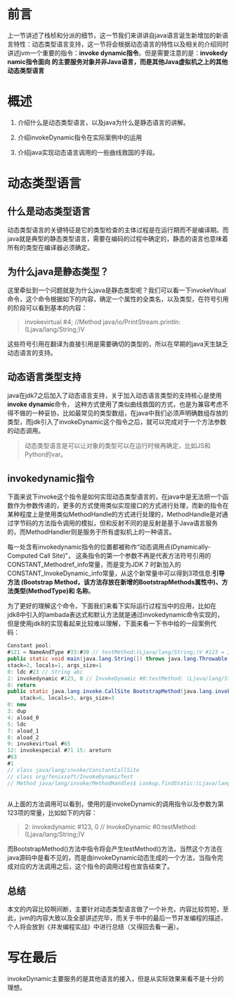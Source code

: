 # 前言

  上一节讲述了栈桢和分派的细节，这一节我们来讲讲自java语言诞生新增加的新语言特性：动态类型语言支持，这一节将会根据动态语言的特性以及相关的介绍同时讲述jvm一个重要的指令：**invoke dynamic指令**。但是需要注意的是：**invokedy namic指令面向 的主要服务对象并非Java语言，而是其他Java虚拟机之上的其他动态类型语言**

# 概述

  1. 介绍什么是动态类型语言，以及java为什么是静态语言的讲解。

  2. 介绍invokeDynamic指令在实际案例中的运用

  3. 介绍java实现动态语言调用的一些曲线救国的手段。

  

# 动态类型语言

## 什么是动态类型语言

  动态类型语言的关键特征是它的类型检查的主体过程是在运行期而不是编译期。而java就是典型的静态类型语言，需要在编码的过程中确定的，静态的语言也意味着所有的类型在编译器必须确定。

## 为什么java是静态类型？

  这里牵扯到一个问题就是为什么java是静态类型呢？我们可以看一下invokeVitual命令，这个命令根据如下的内容，确定一个属性的全类名，以及类型，在符号引用的阶段可以看到基本的内容：

  > invokevirtual #4; //Method java/io/PrintStream.println:(Ljava/lang/String;)V

  这些符号引用在翻译为直接引用是需要确切的类型的，所以在早期的java天生缺乏动态语言的支持。

  

## 动态语言类型支持

  java在jdk7之后加入了动态语言支持，关于加入动态语言类型的支持核心是使用**invoke dynamic**命令， 这种方式使用了类似曲线救国的方式，也是为兼容考虑不得不做的一种妥协，比如最常见的类型数组，在java中我们必须声明确数组存放的类型，而jdk引入了invokeDynamic这个指令之后，就可以完成对于一个方法参数的动态调用。

  > 动态类型语言是可以让对象的类型可以在运行时候再确定，比如JS和Python的var。

## invokedynamic指令

  下面来说下invoke这个指令是如何实现动态类型语言的，在java中是无法把一个函数作为参数传递的，更多的方式使用类似实现接口的方式进行处理，而新的指令在某种程度上是使用类似MethodHandle的方式进行处理的，MethodHandle是对通过字节码的方法指令调用的模拟，但和反射不同的是反射是基于Java语言服务的，而MethodHandler则是服务于所有虚拟机上的一种语言。

  每一处含有invokedynamic指令的位置都被称作“动态调用点(Dynamically-Computed Call Site)”， 这条指令的第一个参数不再是代表方法符号引用的CONSTANT_Methodref_info常量，而是变为JDK 7 时新加入的CONSTANT_InvokeDynamic_info常量，从这个新常量中可以得到3项信息:**引导方法 (Bootstrap Method，该方法存放在新增的BootstrapMethods属性中)、方法类型(MethodType)和 名称**。

  为了更好的理解这个命令，下面我们来看下实际运行过程当中的应用，比如在jdk8中引入的lambada表达式和默认方法就是通过invokedynamic命令实现的，但是使用jdk8的实现看起来比较难以理解，下面来看一下书中给的一段案例代码：

```Java
Constant pool:
#121 = NameAndType #33:#30 // testMethod:(Ljava/lang/String;)V #123 = InvokeDynamic #0:#121 // #0:testMethod:(Ljava/lang/String;)V
public static void main(java.lang.String[]) throws java.lang.Throwable; Code:
stack=2, locals=1, args_size=1
0: ldc #23 // String abc
2: invokedynamic #123, 0 // InvokeDynamic #0:testMethod: (Ljava/lang/String;)V 7: nop
8: return
public static java.lang.invoke.CallSite BootstrapMethod(java.lang.invoke.Method Handles$Lookup, java.lang.Strin Code:
    stack=6, locals=3, args_size=3
0: new
3: dup
4: aload_0
5: ldc
7: aload_1
8: aload_2
9: invokevirtual #65
12: invokespecial #71 15: areturn
#63
#1
// class java/lang/invoke/ConstantCallSite
// class org/fenixsoft/InvokeDynamicTest
// Method java/lang/invoke/MethodHandles$ Lookup.findStatic:(Ljava/lang/Cl // Method java/lang/invoke/ConstantCallSite. "<init>":(Ljava/lang/invoke/M
 
```

从上面的方法调用可以看到，使用的是invokeDynamic的调用指令以及参数为第123项的常量，比如如下的内容：

> 2: invokedynamic #123, 0 // InvokeDynamic #0:testMethod:(Ljava/lang/String;)V

而BootstrapMethod()方法中指令将会产生testMethod()方法，当然这个方法在java源码中是看不见的，而是由invokeDynamic动态生成的一个方法，当指令完成对应的方法调用之后，这个指令的调用过程也宣告结束了。

## 总结

  本文的内容比较啊间断，主要针对动态类型语言做了一个补充，内容比较剪短，至此，jvm的内容大致以及全部讲述完毕，而关于书中的最后一节并发编程的描述，个人将会放到《并发编程实战》中进行总结（又得回去看一遍）。

  

# 写在最后

  invokeDynamic主要服务的是其他语言的接入，但是从实际效果来看不是十分的理想。

  